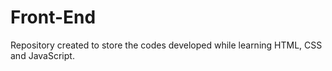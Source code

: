 # Front-End
Repository created to store the codes developed while learning HTML, CSS and JavaScript.
